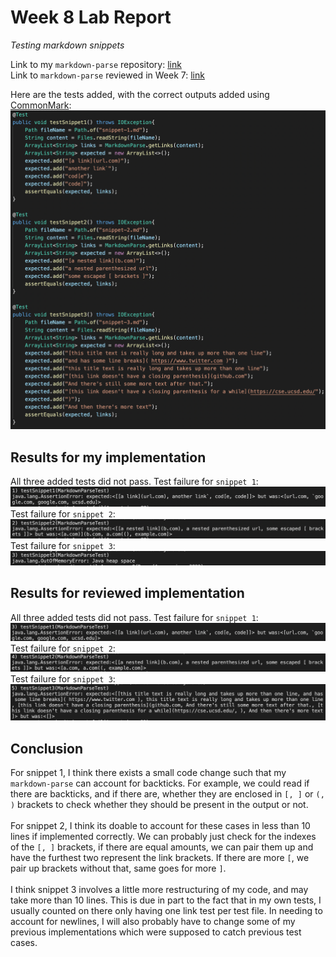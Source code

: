 # Week 8 Lab Report

*Testing markdown snippets*

Link to my `markdown-parse` repository: [link](https://github.com/alixintong/markdown-parser)
\
Link to `markdown-parse` reviewed in Week 7: [link](https://github.com/Shresthhooda/markdown-parser)

Here are the tests added, with the correct outputs added using [CommonMark](https://spec.commonmark.org/dingus/):
![Image](8-1.png)

## Results for my implementation
All three added tests did not pass.
Test failure for `snippet 1`:
![Image](8-2.png)
Test failure for `snippet 2`:
![Image](8-3.png)
Test failure for `snippet 3`:
![Image](8-4.png)

## Results for reviewed implementation
All three added tests did not pass.
Test failure for `snippet 1`:
![Image](8-5.png)
Test failure for `snippet 2`:
![Image](8-6.png)
Test failure for `snippet 3`:
![Image](8-7.png)

## Conclusion
For snippet 1, I think there exists a small code change such that my `markdown-parse` can account for backticks. 
For example, we could read if there are backticks, and if there are, whether they are enclosed in `[, ]` or `(, )` 
brackets to check whether they should be present in the output or not.
\
\
For snippet 2, I think its doable to account for these cases in less than 10 lines if implemented correctly. 
We can probably just check for the indexes of the `[, ]` brackets, if there are equal amounts, we can pair them up and have the 
furthest two represent the link brackets. If there are more `[`, we pair up brackets without that, same goes for more `]`.
\
\
I think snippet 3 involves a little more restructuring of my code, and may take more than 10 lines. This is due in part to the fact that in my
own tests, I usually counted on there only having one link test per test file. In needing to account for newlines, I will also probably
have to change some of my previous implementations which were supposed to catch previous test cases.
